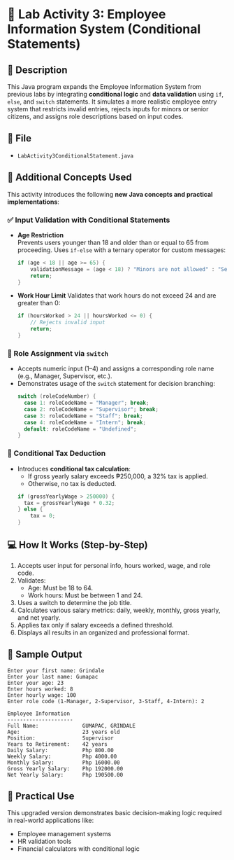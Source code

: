 # 🧾 Lab Activity 3: Employee Information System (Conditional Statements)

## 📌 Description

This Java program expands the Employee Information System from previous labs by integrating **conditional logic** and **data validation** using `if`, `else`, and `switch` statements. It simulates a more realistic employee entry system that restricts invalid entries, rejects inputs for minors or senior citizens, and assigns role descriptions based on input codes.

## 📂 File
- `LabActivity3ConditionalStatement.java`

## 🧠 Additional Concepts Used

This activity introduces the following **new Java concepts and practical implementations**:

### ✅ Input Validation with Conditional Statements

- **Age Restriction**  
  Prevents users younger than 18 and older than or equal to 65 from proceeding. Uses `if-else` with a ternary operator for custom messages:
  ```java
  if (age < 18 || age >= 65) {
      validationMessage = (age < 18) ? "Minors are not allowed" : "Senior Citizens are not allowed";
      return;
  }
  ```

- **Work Hour Limit**
  Validates that work hours do not exceed 24 and are greater than 0:
  ```java
  if (hoursWorked > 24 || hoursWorked <= 0) {
      // Rejects invalid input
      return;
  }
  ```

### 🔄 Role Assignment via `switch`
- Accepts numeric input (1–4) and assigns a corresponding role name (e.g., Manager, Supervisor, etc.).
- Demonstrates usage of the `switch` statement for decision branching:
  ```java
  switch (roleCodeNumber) {
    case 1: roleCodeName = "Manager"; break;
    case 2: roleCodeName = "Supervisor"; break;
    case 3: roleCodeName = "Staff"; break;
    case 4: roleCodeName = "Intern"; break;
    default: roleCodeName = "Undefined";
  }
  ```

### 💸 Conditional Tax Deduction
- Introduces **conditional tax calculation**:
  - If gross yearly salary exceeds ₱250,000, a 32% tax is applied.
  - Otherwise, no tax is deducted.
  ```java
  if (grossYearlyWage > 250000) {
    tax = grossYearlyWage * 0.32;
  } else {
      tax = 0;
  }
  ```

## 💻 How It Works (Step-by-Step)

1. Accepts user input for personal info, hours worked, wage, and role code.
2. Validates:
    - Age: Must be 18 to 64.
    - Work hours: Must be between 1 and 24.
3. Uses a switch to determine the job title.
4. Calculates various salary metrics: daily, weekly, monthly, gross yearly, and net yearly.
5. Applies tax only if salary exceeds a defined threshold.
6. Displays all results in an organized and professional format.

## 🧪 Sample Output
```
Enter your first name: Grindale
Enter your last name: Gumapac
Enter your age: 23
Enter hours worked: 8
Enter hourly wage: 100
Enter role code (1-Manager, 2-Supervisor, 3-Staff, 4-Intern): 2

Employee Information
---------------------
Full Name:              GUMAPAC, GRINDALE
Age:                    23 years old     
Position:               Supervisor       
Years to Retirement:    42 years
Daily Salary:           Php 800.00
Weekly Salary:          Php 4000.00
Monthly Salary:         Php 16000.00
Gross Yearly Salary:    Php 192000.00
Net Yearly Salary:      Php 190500.00
```

## 🔧 Practical Use
This upgraded version demonstrates basic decision-making logic required in real-world applications like:
- Employee management systems
- HR validation tools
- Financial calculators with conditional logic
